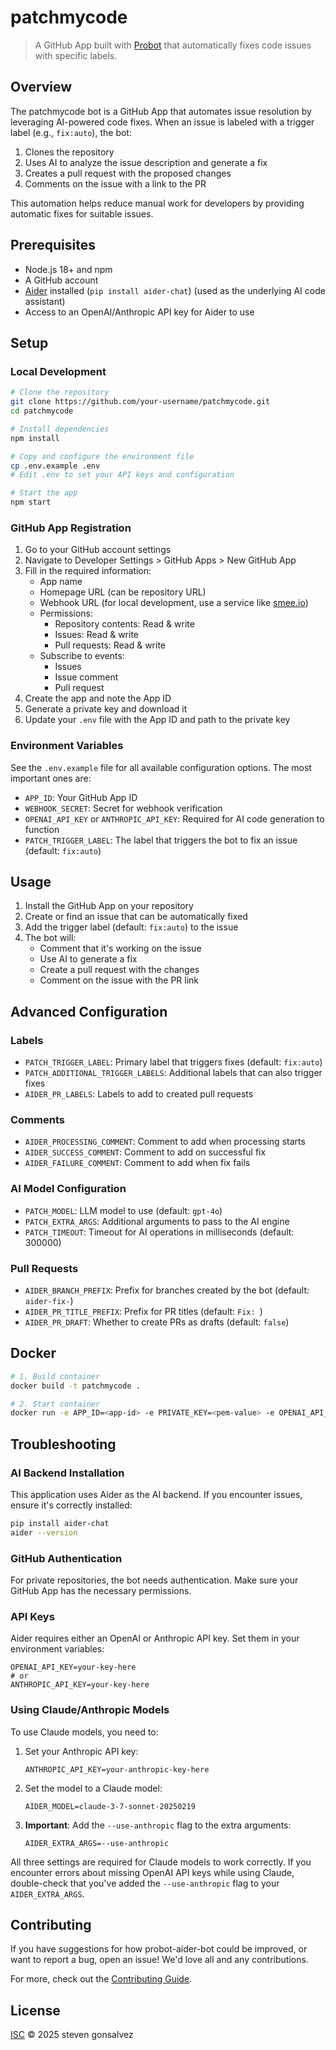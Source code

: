 # patchmycode

> A GitHub App built with [Probot](https://github.com/probot/probot) that automatically fixes code issues with specific labels.

## Overview

The patchmycode bot is a GitHub App that automates issue resolution by leveraging AI-powered code fixes. When an issue is labeled with a trigger label (e.g., `fix:auto`), the bot:

1. Clones the repository
2. Uses AI to analyze the issue description and generate a fix
3. Creates a pull request with the proposed changes
4. Comments on the issue with a link to the PR

This automation helps reduce manual work for developers by providing automatic fixes for suitable issues.

## Prerequisites

- Node.js 18+ and npm
- A GitHub account
- [Aider](https://aider.chat) installed (`pip install aider-chat`) (used as the underlying AI code assistant)
- Access to an OpenAI/Anthropic API key for Aider to use

## Setup

### Local Development

```sh
# Clone the repository
git clone https://github.com/your-username/patchmycode.git
cd patchmycode

# Install dependencies
npm install

# Copy and configure the environment file
cp .env.example .env
# Edit .env to set your API keys and configuration

# Start the app
npm start
```

### GitHub App Registration

1. Go to your GitHub account settings
2. Navigate to Developer Settings > GitHub Apps > New GitHub App
3. Fill in the required information:
   - App name
   - Homepage URL (can be repository URL)
   - Webhook URL (for local development, use a service like [smee.io](https://smee.io))
   - Permissions:
     - Repository contents: Read & write
     - Issues: Read & write
     - Pull requests: Read & write
   - Subscribe to events:
     - Issues
     - Issue comment
     - Pull request
4. Create the app and note the App ID
5. Generate a private key and download it
6. Update your `.env` file with the App ID and path to the private key

### Environment Variables

See the `.env.example` file for all available configuration options. The most important ones are:

- `APP_ID`: Your GitHub App ID
- `WEBHOOK_SECRET`: Secret for webhook verification
- `OPENAI_API_KEY` or `ANTHROPIC_API_KEY`: Required for AI code generation to function
- `PATCH_TRIGGER_LABEL`: The label that triggers the bot to fix an issue (default: `fix:auto`)

## Usage

1. Install the GitHub App on your repository
2. Create or find an issue that can be automatically fixed
3. Add the trigger label (default: `fix:auto`) to the issue
4. The bot will:
   - Comment that it's working on the issue
   - Use AI to generate a fix
   - Create a pull request with the changes
   - Comment on the issue with the PR link

## Advanced Configuration

### Labels

- `PATCH_TRIGGER_LABEL`: Primary label that triggers fixes (default: `fix:auto`)
- `PATCH_ADDITIONAL_TRIGGER_LABELS`: Additional labels that can also trigger fixes
- `AIDER_PR_LABELS`: Labels to add to created pull requests

### Comments

- `AIDER_PROCESSING_COMMENT`: Comment to add when processing starts
- `AIDER_SUCCESS_COMMENT`: Comment to add on successful fix
- `AIDER_FAILURE_COMMENT`: Comment to add when fix fails

### AI Model Configuration

- `PATCH_MODEL`: LLM model to use (default: `gpt-4o`)
- `PATCH_EXTRA_ARGS`: Additional arguments to pass to the AI engine
- `PATCH_TIMEOUT`: Timeout for AI operations in milliseconds (default: 300000)

### Pull Requests

- `AIDER_BRANCH_PREFIX`: Prefix for branches created by the bot (default: `aider-fix-`)
- `AIDER_PR_TITLE_PREFIX`: Prefix for PR titles (default: `Fix: `)
- `AIDER_PR_DRAFT`: Whether to create PRs as drafts (default: `false`)

## Docker

```sh
# 1. Build container
docker build -t patchmycode .

# 2. Start container
docker run -e APP_ID=<app-id> -e PRIVATE_KEY=<pem-value> -e OPENAI_API_KEY=<key> patchmycode
```

## Troubleshooting

### AI Backend Installation

This application uses Aider as the AI backend. If you encounter issues, ensure it's correctly installed:

```sh
pip install aider-chat
aider --version
```

### GitHub Authentication

For private repositories, the bot needs authentication. Make sure your GitHub App has the necessary permissions.

### API Keys

Aider requires either an OpenAI or Anthropic API key. Set them in your environment variables:

```
OPENAI_API_KEY=your-key-here
# or
ANTHROPIC_API_KEY=your-key-here
```

### Using Claude/Anthropic Models

To use Claude models, you need to:

1. Set your Anthropic API key:
   ```
   ANTHROPIC_API_KEY=your-anthropic-key-here
   ```

2. Set the model to a Claude model:
   ```
   AIDER_MODEL=claude-3-7-sonnet-20250219
   ```

3. **Important**: Add the `--use-anthropic` flag to the extra arguments:
   ```
   AIDER_EXTRA_ARGS=--use-anthropic
   ```

All three settings are required for Claude models to work correctly. If you encounter errors about missing OpenAI API keys while using Claude, double-check that you've added the `--use-anthropic` flag to your `AIDER_EXTRA_ARGS`.

## Contributing

If you have suggestions for how probot-aider-bot could be improved, or want to report a bug, open an issue! We'd love all and any contributions.

For more, check out the [Contributing Guide](CONTRIBUTING.md).

## License

[ISC](LICENSE) © 2025 steven gonsalvez
